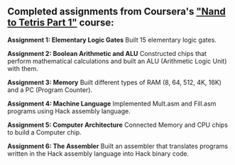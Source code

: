 ## Completed assignments from Coursera's ["Nand to Tetris Part 1"](https://www.coursera.org/learn/build-a-computer) course:

**Assignment 1: Elementary Logic Gates**
Built 15 elementary logic gates.

**Assignment 2: Boolean Arithmetic and ALU**
Constructed chips that perform mathematical calculations and built an ALU (Arithmetic Logic Unit) with them.

**Assignment 3: Memory**
Built different types of RAM (8, 64, 512, 4K, 16K) and a PC (Program Counter).

**Assignment 4: Machine Language**
Implemented Mult.asm and Fill.asm programs using Hack assembly language.

**Assignment 5: Computer Architecture**
Connected Memory and CPU chips to build a Computer chip.

**Assignment 6: The Assembler**
Built an assembler that translates programs written in the Hack assembly language into Hack binary code.
